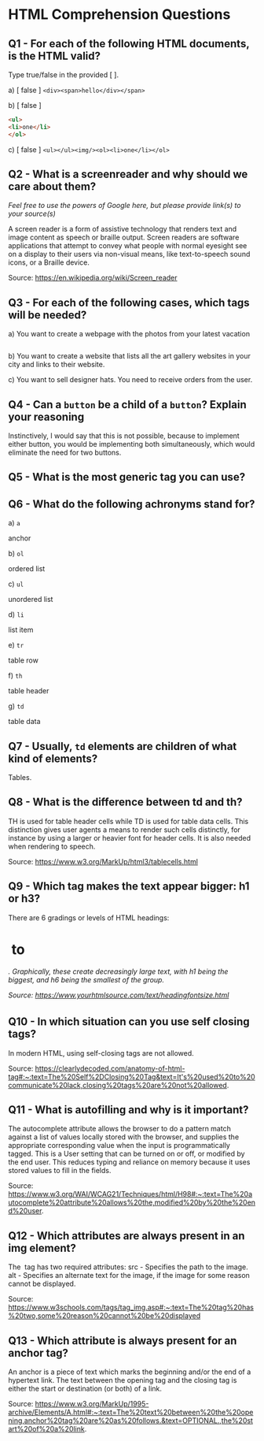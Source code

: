# HTML Comprehension Questions

## Q1 - For each of the following HTML documents, is the HTML valid?

Type true/false in the provided [ ].

a) [ false ] `<div><span>hello</div></span>`

b) [ false ]

```html
<ul>
<li>one</li>
</ol>
```

c) [ false ] `<ul></ul><img/><ol><li>one</li></ol>`

## Q2 - What is a screenreader and why should we care about them?

_Feel free to use the powers of Google here, but please provide link(s) to your source(s)_

A screen reader is a form of assistive technology that renders text and image content as speech or braille output. Screen readers are software applications that attempt to convey what people with normal eyesight see on a display to their users via non-visual means, like text-to-speech sound icons, or a Braille device.

Source: https://en.wikipedia.org/wiki/Screen_reader

## Q3 - For each of the following cases, which tags will be needed?

a) You want to create a webpage with the photos from your latest vacation

<img></img>

b) You want to create a website that lists all the art gallery websites in your city and links to their website.

<a href="url"></a>

c) You want to sell designer hats. You need to receive orders from the user.

<form></form>

## Q4 - Can a `button` be a child of a `button`? Explain your reasoning

Instinctively, I would say that this is not possible, because to implement either button, you would be implementing both simultaneously, which would eliminate the need for two buttons.

## Q5 - What is the most generic tag you can use?

<div></div>

## Q6 - What do the following achronyms stand for?

a) `a`

anchor

b) `ol`

ordered list

c) `ul`

unordered list

d) `li`

list item

e) `tr`

table row

f) `th`

table header

g) `td`

table data

## Q7 - Usually, `td` elements are children of what kind of elements?

Tables.

## Q8 - What is the difference between td and th?

TH is used for table header cells while TD is used for table data cells. This distinction gives user agents a means to render such cells distinctly, for instance by using a larger or heavier font for header cells. It is also needed when rendering to speech.

Source: https://www.w3.org/MarkUp/html3/tablecells.html

## Q9 - Which tag makes the text appear bigger: h1 or h3?

There are 6 gradings or levels of HTML headings: <h1> to <h6>. Graphically, these create decreasingly large text, with h1 being the biggest, and h6 being the smallest of the group.

Source: https://www.yourhtmlsource.com/text/headingfontsize.html

## Q10 - In which situation can you use self closing tags?

In modern HTML, using self-closing tags are not allowed.

Source: https://clearlydecoded.com/anatomy-of-html-tag#:~:text=The%20Self%2DClosing%20Tag&text=It's%20used%20to%20communicate%20lack,closing%20tags%20are%20not%20allowed.

## Q11 - What is autofilling and why is it important?

The autocomplete attribute allows the browser to do a pattern match against a list of values locally stored with the browser, and supplies the appropriate corresponding value when the input is programmatically tagged. This is a User setting that can be turned on or off, or modified by the end user. This reduces typing and reliance on memory because it uses stored values to fill in the fields.

Source: https://www.w3.org/WAI/WCAG21/Techniques/html/H98#:~:text=The%20autocomplete%20attribute%20allows%20the,modified%20by%20the%20end%20user.

## Q12 - Which attributes are always present in an img element?

The <img> tag has two required attributes: src - Specifies the path to the image. alt - Specifies an alternate text for the image, if the image for some reason cannot be displayed.

Source: https://www.w3schools.com/tags/tag_img.asp#:~:text=The%20tag%20has%20two,some%20reason%20cannot%20be%20displayed

## Q13 - Which attribute is always present for an anchor tag?

An anchor is a piece of text which marks the beginning and/or the end of a hypertext link. The text between the opening tag and the closing tag is either the start or destination (or both) of a link. 

Source: https://www.w3.org/MarkUp/1995-archive/Elements/A.html#:~:text=The%20text%20between%20the%20opening,anchor%20tag%20are%20as%20follows.&text=OPTIONAL.,the%20start%20of%20a%20link.
